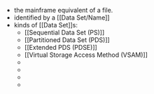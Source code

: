 - the mainframe equivalent of a file.
- identified by a [[Data Set/Name]]
- kinds of [[Data Set]]s:
	- [[Sequential Data Set (PS)]]
	- [[Partitioned Data Set (PDS)]]
	- [[Extended PDS (PDSE)]]
	- [[Virtual Storage Access Method (VSAM)]]
	-
	-
	-
	-